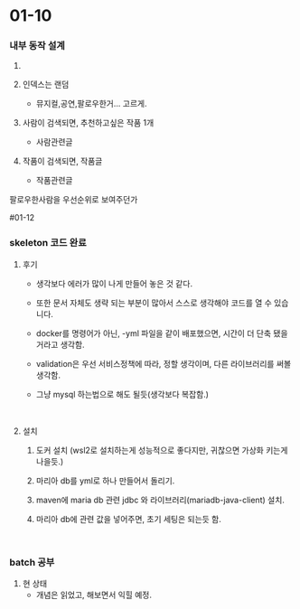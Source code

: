 # 01-10

### 내부 동작 설계

1. ​

1. 인덱스는 랜덤 
   - 뮤지컬,공연,팔로우한거... 고르게.


1. 사람이 검색되면, 추천하고싶은 작품 1개 
   - 사람관련글
2. 작품이 검색되면, 작품글
   - 작품관련글


팔로우한사람을 우선순위로 보여주던가



#01-12

### skeleton 코드 완료

1. 후기

   - 생각보다 에러가 많이 나게 만들어 놓은 것 같다. 

   - 또한 문서 자체도 생략 되는 부분이 많아서 스스로 생각해야 코드를 열 수 있습니다.

   - docker를 명령어가 아닌, -yml 파일을 같이 배포했으면, 시간이 더 단축 됐을거라고 생각함.

   - validation은 우선 서비스정책에 따라, 정할 생각이며, 다른 라이브러리를 써볼 생각함.

   - 그냥 mysql 하는법으로 해도 될듯(생각보다 복잡함.)

     ​

2. 설치

   1. 도커 설치 (wsl2로 설치하는게 성능적으로 좋다지만, 귀찮으면 가상화 키는게 나을듯.)

   2. 마리아 db를 yml로 하나 만들어서 돌리기.

   3. maven에  maria db 관련 jdbc 와 라이브러리(mariadb-java-client) 설치.

   4. 마리아 db에 관련 값을 넣어주면, 초기 세팅은 되는듯 함.

      ​

### batch 공부

1. 현 상태
   - 개념은 읽었고, 해보면서 익힐 예정.